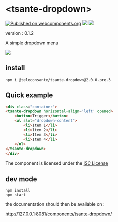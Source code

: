 # \<tsante-dropdown\>

[![Published on webcomponents.org](https://img.shields.io/badge/webcomponents.org-published-blue.svg)](https://www.webcomponents.org/element/telecomsante/tsante-dropdown)
![](https://img.shields.io/badge/polymer-3.x-blue.svg)
![](https://img.shields.io/badge/npm%20package-2.0.0--pre.3-green.svg)

version : 0.1.2

A simple dropdown menu

![][hero]

## install

```
npm i @teleconsante/tsante-dropdown@2.0.0-pre.3
```

## Quick example

<!--
```
<custom-element-demo>
  <template>
    <link rel="import" href="tsante-dropdown.html">
    <style>
        tsante-dropdown {
            font-family: Roboto, Arial, helvetica;
        }

        ul {
            margin: 0;
            padding: 0;
            list-style-type: none;
            width: 200px;
        }

        li {
            height: 35px;
            display: flex;
            align-items: center;
            padding: 0px 8px;
        }

        li:hover {
            background: dimgray;
            color: white;
        }

        button {
            border: 1px solid lightgray;
            padding: 5px 8px;
            outline: none;
            min-width:90px;
            margin: 0;
        }

        .container {
            height: 250px;
            margin: 20px
        }
    </style>
    <next-code-block></next-code-block>
  </template>
</custom-element-demo>
```
-->
```html
<div class="container">
<tsante-dropdown horizontal-align='left' opened>
    <button>Trigger</button>
    <ul slot="dropdown-content">
        <li>Item 1</li>
        <li>Item 2</li>
        <li>Item 3</li>
        <li>Item 4</li>
    </ul>
</tsante-dropdown>
</div>
```

The component is licensed under the [ISC License](LICENSE.md)

## dev mode

```
npm install
npm start
```

the documentation should then be available on : 

http://127.0.0.1:8081/components/tsante-dropdown/

[hero]: https://raw.githubusercontent.com/telecomsante/tsante-dropdown/HEAD/hero.gif
